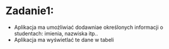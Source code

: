 # Zadanie1:
- Aplikacja ma umożliwiać dodawniae określonych informacji o studentach: imienia, nazwiska itp..
- Aplikacja ma wyświetlać te dane w tabeli
